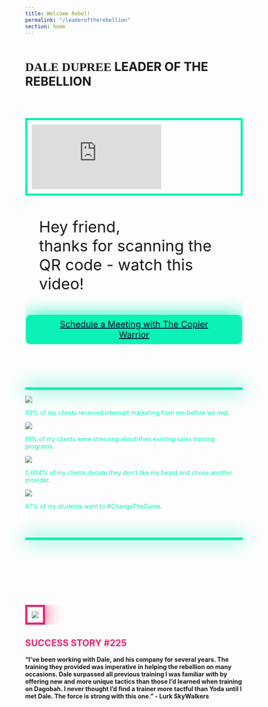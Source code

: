 ```yaml
---
title: Welcome Rebel!
permalink: "/leaderoftherebellion"
section: home
---
```


<div class="row" style="margin-bottom:50px">
  <div class="column small-12 inverse">
    <h1 class="text-center" style="text-transform:uppercase"><span style="font-family:CFGlitchCity;font-weight:bold">Dale Dupree</span> Leader of The Rebellion</h1>
  </div>
</div>
<div class="row" style="margin-bottom:50px">
  <div class="column large-6">
    <div class="responsive-embed widescreen" style="border:5px solid #0bf2b6;box-shadow: 0 0 40px 0 #0bf2b6">
      <iframe src="https://www.youtube.com/embed/8iDG3139duk" frameborder="0" allow="accelerometer; autoplay; encrypted-media; gyroscope; picture-in-picture" allowfullscreen style="padding:10px"></iframe>
    </div>
  </div>
  <div class="column large-6 inverse">
    <p style="font-size: 36px; max-width: 440px; margin: 50px auto">Hey friend,<br />thanks for scanning the QR code - watch this video!</p>
    <a href="http://calendly.com/rebelleader" style="background-color: #0bf2b6; padding: 10px 50px; border-radius: 10px; color: #040425; box-shadow: 0 0 40px 0 #0bf2b6; margin: 0 auto; display: block; max-width: 400px; text-align: center; font-size: 20px">Schedule a Meeting with The Copier Warrior</a>
  </div>
</div>
<hr style="background:none;border:3px solid #0bf2b6;box-shadow: 0 0 40px 2px #0bf2b6;height:auto;margin-top:100px" />
<div class="row text-center" style="margin-bottom:50px;color:#0bf2b6;">
  <div class="column medium-3">
    <img src="/img/brick.png" />
    <p>99% of my clients received interrupt marketing from me before we met.</p>
  </div>
  <div class="column medium-3">
    <img src="/img/phone-fire.png" />
    <p>91% of my clients were stressing about their existing sales training programs.</p>
  </div>
  <div class="column medium-3">
    <img src="/img/neon-dale.png" />
    <p>0.004% of my clients decide they don't like my beard and chose another provider.</p>
  </div>
  <div class="column medium-3">
    <img src="/img/polyhedral-die.png" />
    <p>87% of my students want to #ChangeTheGame.</p>
  </div>
</div>
<hr style="background:none;border:3px solid #0bf2b6;box-shadow: 0 0 40px 2px #0bf2b6;height:auto;margin-bottom:150px" />
<div class="row" style="margin-bottom:50px">
  <div class="column medium-4">
    <img src="/img/lurk-skywalkers.jpg" style="border:5px solid #eb2570;box-shadow: 0 0 40px 0 #eb2570;padding:10px" />
  </div>
  <div class="column medium-8 inverse">
    <h2 style="color:#eb2570">SUCCESS STORY #225</h2>
    <p style="font-weight:bold">&ldquo;I've been working with Dale, and his company for several years.  The training they provided was imperative in helping the rebellion on many occasions. Dale surpassed all previous training I was familiar with by offering new and more unique tactics than those I’d learned when training on Dagobah. I never thought I’d find a trainer more tactful than Yoda until I met Dale. The force is strong with this one.&rdquo; - Lurk SkyWalkers</p>
  </div>
</div>
